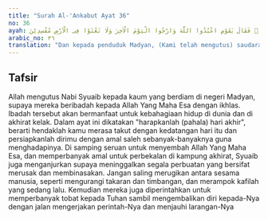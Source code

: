 ```yaml
---
title: "Surah Al-'Ankabut Ayat 36"
no: 36
ayah: وَاِلٰى مَدْيَنَ اَخَاهُمْ شُعَيْبًاۙ فَقَالَ يٰقَوْمِ اعْبُدُوا اللّٰهَ وَارْجُوا الْيَوْمَ الْاٰخِرَ وَلَا تَعْثَوْا فِى الْاَرْضِ مُفْسِدِيْنَ ۖ
arabic_no: ٣٦
translation: "Dan kepada penduduk Madyan, (Kami telah mengutus) saudara mereka Syuaib, dia berkata, “Wahai kaumku! Sembahlah Allah, harapkanlah (pahala) hari akhir, dan jangan kamu berkeliaran di bumi berbuat kerusakan.” "
---
```


## Tafsir

Allah mengutus Nabi Syuaib kepada kaum yang berdiam di negeri Madyan, supaya mereka beribadah kepada Allah Yang Maha Esa dengan ikhlas. Ibadah tersebut akan bermanfaat untuk kebahagiaan hidup di dunia dan di akhirat kelak. Dalam ayat ini dikatakan "harapkanlah (pahala) hari akhir", berarti hendaklah kamu merasa takut dengan kedatangan hari itu dan persiapkanlah dirimu dengan amal saleh sebanyak-banyaknya guna menghadapinya. Di samping seruan untuk menyembah Allah Yang Maha Esa, dan memperbanyak amal untuk perbekalan di kampung akhirat, Syuaib juga menganjurkan supaya meninggalkan segala perbuatan yang bersifat merusak dan membinasakan. Jangan saling merugikan antara sesama manusia, seperti mengurangi takaran dan timbangan, dan merampok kafilah yang sedang lalu. Kemudian mereka juga diperintahkan untuk memperbanyak tobat kepada Tuhan sambil mengembalikan diri kepada-Nya dengan jalan mengerjakan perintah-Nya dan menjauhi larangan-Nya